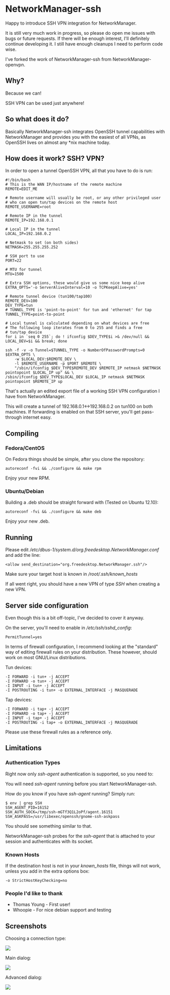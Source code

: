 # NetworkManager-ssh
Happy to introduce SSH VPN integration for NetworkManager.

It is still very much work in progress, so please do open me issues with bugs or future requests.
If there will be enough interest, I'll definitely continue developing it.
I still have enough cleanups I need to perform code wise.

I've forked the work of NetworkManager-ssh from NetworkManager-openvpn.

## Why?
Because we can!

SSH VPN can be used just anywhere!

## So what does it do?
Basically NetworkManager-ssh integrates OpenSSH tunnel capabilities with NetworkManager and provides you with the easiest of all VPNs, as OpenSSH lives on almost any *nix machine today.

## How does it work? SSH? VPN?
In order to open a tunnel OpenSSH VPN, all that you have to do is run:

	#!/bin/bash
	# This is the WAN IP/hostname of the remote machine
	REMOTE=EDIT_ME

	# Remote username will usually be root, or any other privileged user
	# who can open tun/tap devices on the remote host
	REMOTE_USERNAME=root

	# Remote IP in the tunnel
	REMOTE_IP=192.168.0.1

	# Local IP in the tunnel
	LOCAL_IP=192.168.0.2

	# Netmask to set (on both sides)
	NETMASK=255.255.255.252

	# SSH port to use
	PORT=22

	# MTU for tunnel
	MTU=1500

	# Extra SSH options, these would give us some nice keep alive
	EXTRA_OPTS='-o ServerAliveInterval=10 -o TCPKeepAlive=yes'

	# Remote tunnel device (tun100/tap100)
	REMOTE_DEV=100
	DEV_TYPE=tun
	# TUNNEL_TYPE is 'point-to-point' for tun and 'ethernet' for tap
	TUNNEL_TYPE=point-to-point

	# Local tunnel is calculated depending on what devices are free
	# The following loop iterates from 0 to 255 and finds a free
	# tun/tap device
	for i in `seq 0 255`; do ! ifconfig $DEV_TYPE$i >& /dev/null && LOCAL_DEV=$i && break; done

	ssh -f -v -o Tunnel=$TUNNEL_TYPE -o NumberOfPasswordPrompts=0 $EXTRA_OPTS \
		-w $LOCAL_DEV:$REMOTE_DEV \
		-l $REMOTE_USERNAME -p $PORT $REMOTE \
		"/sbin/ifconfig $DEV_TYPE$REMOTE_DEV $REMOTE_IP netmask $NETMASK pointopoint $LOCAL_IP up" && \
	/sbin/ifconfig $DEV_TYPE$LOCAL_DEV $LOCAL_IP netmask $NETMASK pointopoint $REMOTE_IP up

That's actually an edited export file of a working SSH VPN configuration I have from NetworkManager.

This will create a tunnel of 192.168.0.1<->192.168.0.2 on tun100 on both machines. If forwarding is enabled on that SSH server, you'll get pass-through internet easy.

## Compiling
### Fedora/CentOS
On Fedora things should be simple, after you clone the repository:

	autoreconf -fvi && ./configure && make rpm

Enjoy your new RPM.

### Ubuntu/Debian
Building a .deb should be straight forward with (Tested on Ubuntu 12.10):

	autoreconf -fvi && ./configure && make deb

Enjoy your new .deb.

## Running
Please edit <i>/etc/dbus-1/system.d/org.freedesktop.NetworkManager.conf</i> and add the line:

	<allow send_destination="org.freedesktop.NetworkManager.ssh"/>

Make sure your target host is known in <i>/root/.ssh/known_hosts</i>

If all went right, you should have a new VPN of type <i>SSH</i> when creating a new VPN.

## Server side configuration
Even though this is a bit off-topic, I've decided to cover it anyway.

On the server, you'll need to enable in <i>/etc/ssh/sshd_config</i>:

	PermitTunnel=yes

In terms of firewall configuration, I recommend looking at the "standard" way of editing firewall rules on your distribution.
These however, should work on most GNU/Linux distributions.

Tun devices:

	-I FORWARD -i tun+ -j ACCEPT
	-I FORWARD -o tun+ -j ACCEPT
	-I INPUT -i tun+ -j ACCEPT
	-I POSTROUTING -i tun+ -o EXTERNAL_INTERFACE -j MASQUERADE

Tap devices:

	-I FORWARD -i tap+ -j ACCEPT
	-I FORWARD -o tap+ -j ACCEPT
	-I INPUT -i tap+ -j ACCEPT
	-I POSTROUTING -i tap+ -o EXTERNAL_INTERFACE -j MASQUERADE

Please use these firewall rules as a reference only.

## Limitations

### Authentication Types
Right now only <i>ssh-agent</i> authentication is supported, so you need to:

You will need <i>ssh-agent</i> running before you start NetworkManager-ssh.

How do you know if you have <i>ssh-agent</i> running? Simply run:

	$ env | grep SSH
	SSH_AGENT_PID=16152
	SSH_AUTH_SOCK=/tmp/ssh-mGTf3Q1L2oPf/agent.16151
	SSH_ASKPASS=/usr/libexec/openssh/gnome-ssh-askpass

You should see something similar to that.

NetworkManager-ssh probes for the <i>ssh-agent</i> that is attached to your session and authenticates with its socket.

### Known Hosts
If the destination host is not in your <i>known_hosts</i> file, things will not work, unless you add in the extra options box:

	-o StrictHostKeyChecking=no

### People I'd like to thank

 * Thomas Young - First user!
 * Whoopie - For nice debian support and testing

## Screenshots

Choosing a connection type:

<img src="https://raw.github.com/danfruehauf/NetworkManager-ssh/master/images/ConnectionType.png">

Main dialog:

<img src="https://raw.github.com/danfruehauf/NetworkManager-ssh/master/images/MainDialog.png">

Advanced dialog:

<img src="https://raw.github.com/danfruehauf/NetworkManager-ssh/master/images/AdvancedDialog.png">

